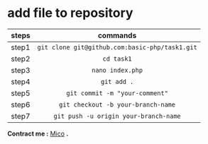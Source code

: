 # add file to repository
| steps | commands |
| ------------- |:-------------:|
|step1 |`git clone git@github.com:basic-php/task1.git`| 
|step2 |`cd task1`| 
|step3 |`nano index.php` | 
|step4 |`git add .`| 
|step5 |`git commit -m "your-comment"`| 
|step6 |`git checkout -b your-branch-name` | 
|step7 |`git push -u origin your-branch-name`| 
**Contract me :** [Mico](https://t.me/anime19) **.**
